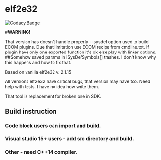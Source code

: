 # elf2e32

[![Codacy Badge](https://api.codacy.com/project/badge/Grade/175e7535c4af4c9eae9fc4280bed88a3)](https://www.codacy.com/app/fedor4ever/elf2e32?utm_source=github.com&amp;utm_medium=referral&amp;utm_content=fedor4ever/elf2e32&amp;utm_campaign=Badge_Grade)

#**WARNING!**

That version has doesn't handle properly --sysdef option used to build ECOM plugins. Due that limitation use ECOM recipe from cmdline.txt. If plugin have only one exported function it's ok else play with linker options.
##Somehow saved params in iSysDefSymbols[] trashes. I don't know why this happens and how to fix that.

Based on vanilla elf2e32 v. 2.1.15

All versions elf2e32 have critical bugs, that version may have too.
Need help with tests. I have no idea how write them.
 
That tool is replacement for broken one in SDK.

## Build instruction

### Code block users can import and build.

### Visual studio 15+ users - add src directory and build.

### Other - need C++14 compiler.
